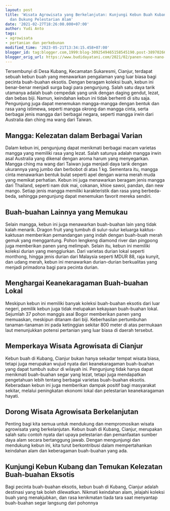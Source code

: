 ```yaml
---
layout: post
title: 'Wisata Agrowisata yang Berkelanjutan: Kunjungi Kebun Buah Kubang, Cianjur,
  dan Dukung Pelestarian Alam'
date: '2021-02-27T18:26:00.000+07:00'
author: Yudi Anto
tags:
- agrowisata
- pertanian dan perkebunan
modified_time: '2023-05-21T13:34:15.458+07:00'
blogger_id: tag:blogger.com,1999:blog-3092549465158545190.post-3897026637773695408
blogger_orig_url: https://www.budidayatani.com/2021/02/panen-nano-nano-di-kebun-buah.html
---
```


<p>Tersembunyi di Desa Kubang, Kecamatan Sukaresmi, Cianjur, terdapat sebuah kebun buah yang menawarkan pengalaman yang luar biasa bagi pecinta buah-buahan eksotis. Dengan beragam koleksi buah, kebun ini benar-benar menjadi surga bagi para pengunjung. Salah satu daya tarik utamanya adalah buah cempedak yang unik dengan daging gendut, lezat, dan bebas biji. Namun, keindahan kebun ini tidak berhenti di situ saja. Pengunjung juga dapat menemukan mangga-mangga dengan bentuk dan rasa yang istimewa, seperti mangga okrong dan mangga cinta, serta berbagai jenis mangga dari berbagai negara, seperti mangga irwin dari Australia dan ching ma wang dari Taiwan.</p><h2>Mangga: Kelezatan dalam Berbagai Varian</h2><p>Dalam kebun ini, pengunjung dapat menikmati berbagai macam varietas mangga yang memiliki rasa yang lezat. Salah satunya adalah mangga irwin asal Australia yang dikenal dengan aroma harum yang menyegarkan. Mangga ching ma wang dari Taiwan juga menjadi daya tarik dengan ukurannya yang jumbo dan berbobot di atas 1 kg. Sementara itu, mangga cinta menawarkan bentuk bulat seperti apel dengan warna merah muda yang memikat perhatian. Kebun ini juga menawarkan beragam jenis mangga dari Thailand, seperti nam dok mai, cokanan, khioe sawoi, pandan, dan new mango. Setiap jenis mangga memiliki karakteristik dan rasa yang berbeda-beda, sehingga pengunjung dapat menemukan favorit mereka sendiri.</p><h2>Buah-buahan Lainnya yang Memukau</h2><p>Selain mangga, kebun ini juga menawarkan buah-buahan lain yang tidak kalah menarik. Dragon fruit yang tumbuh di sulur-sulur keluarga kaktus-kaktusan memberikan pemandangan yang indah dengan buah-buah merah gemuk yang menggantung. Pohon lengkeng diamond river dan pingpong juga memberikan panen yang melimpah. Selain itu, kebun ini memiliki koleksi durian yang menggiurkan. Dari varietas durian lokal seperti monthong, hingga jenis durian dari Malaysia seperti MDUR 88, raja kunyit, dan udang merah, kebun ini menawarkan durian-durian berkualitas yang menjadi primadona bagi para pecinta durian.</p><h2>Menghargai Keanekaragaman Buah-buahan Lokal</h2><p>Meskipun kebun ini memiliki banyak koleksi buah-buahan eksotis dari luar negeri, pemilik kebun juga tidak melupakan kekayaan buah-buahan lokal. Sejumlah 37 pohon manggis asal Bogor memberikan panen yang memuaskan, meskipun ditanam dari biji. Keberhasilan pertumbuhan tanaman-tanaman ini pada ketinggian sekitar 800 meter di atas permukaan laut menunjukkan potensi pertanian yang luar biasa di daerah tersebut.</p><h2>Memperkaya Wisata Agrowisata di Cianjur</h2><p>Kebun buah di Kubang, Cianjur bukan hanya sekadar tempat wisata biasa, tetapi juga merupakan wujud nyata dari keanekaragaman buah-buahan yang dapat tumbuh subur di wilayah ini. Pengunjung tidak hanya dapat menikmati buah-buahan segar yang lezat, tetapi juga mendapatkan pengetahuan lebih tentang berbagai varietas buah-buahan eksotis. Keberadaan kebun ini juga memberikan dampak positif bagi masyarakat sekitar, melalui peningkatan ekonomi lokal dan pelestarian keanekaragaman hayati.</p><h2>Dorong Wisata Agrowisata Berkelanjutan</h2><p>Penting bagi kita semua untuk mendukung dan mempromosikan wisata agrowisata yang berkelanjutan. Kebun buah di Kubang, Cianjur, merupakan salah satu contoh nyata dari upaya pelestarian dan pemanfaatan sumber daya alam secara bertanggung jawab. Dengan mengunjungi dan mendukung kebun ini, kita turut berkontribusi dalam mempertahankan keindahan alam dan keberagaman buah-buahan yang ada.</p><h2>Kunjungi Kebun Kubang dan Temukan Kelezatan Buah-buahan Eksotis</h2><p>Bagi pecinta buah-buahan eksotis, kebun buah di Kubang, Cianjur adalah destinasi yang tak boleh dilewatkan. Nikmati keindahan alam, jelajahi koleksi buah yang menakjubkan, dan rasa kenikmatan tiada tara saat menyantap buah-buahan segar langsung dari pohonnya</p>